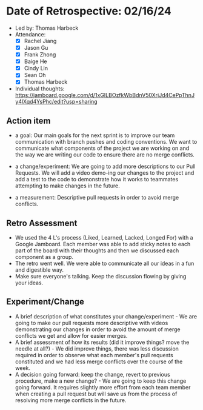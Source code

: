 # Date of Retrospective: 02/16/24

* Led by: Thomas Harbeck
* Attendance:
    - [x] Rachel Jiang
    - [x] Jason Gu
    - [x] Frank Zhong
    - [x] Baige He
    - [x] Cindy Lin
    - [x] Sean Oh
    - [x] Thomas Harbeck

* Individual thoughts: https://jamboard.google.com/d/1xGILBOzfkWbBdnV50XrjJd4CePpThnJy4lXqd4YsPhc/edit?usp=sharing

## Action item

* a goal: 
    Our main goals for the next sprint is to improve our team communication with branch pushes and coding conventions. We want to communicate what components of the project we are working on and the way we are writing our code to ensure there are no merge conflicts.

* a change/experiment: 
    We are going to add more descriptions to our Pull Requests. We will add a video demo-ing our changes to the project and add a test to the code to demonstrate how it works to teammates attempting to make changes in the future.

* a measurement: 
    Descriptive pull requests in order to avoid merge conflicts. 

## Retro Assessment

* We used the 4 L's process (Liked, Learned, Lacked, Longed For) with a Google Jamboard. Each member was able to add sticky notes to each part of the board with their thoughts and then we discussed each component as a group.
* The retro went well. We were able to communicate all our ideas in a fun and digestible way.
* Make sure everyone's talking. Keep the discussion flowing by giving your ideas. 

## Experiment/Change

* A brief description of what constitutes your change/experiment
        - We are going to make our pull requests more descriptive with videos demonstrating our changes in order to avoid the amount of merge conflicts we get and allow for easier merges. 
* A brief assessment of how its results (did it improve things? move the needle at all?)
        - We did improve things, there was less discussion required in order to observe what each member's pull requests constituted and we had less merge conflicts over the course of the week.
* A decision going forward: keep the change, revert to previous procedure, make a new change? 
        - We are going to keep this change going forward. It requires slightly more effort from each team member when creating a pull request but will save us from the process of resolving more merge conflicts in the future.
